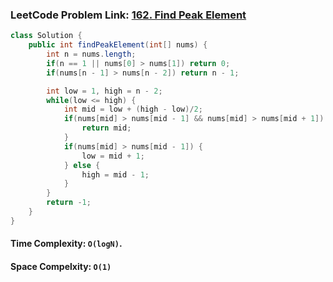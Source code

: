 ### LeetCode Problem Link: [162. Find Peak Element](https://leetcode.com/problems/find-peak-element/description)

```java
class Solution {
    public int findPeakElement(int[] nums) {
        int n = nums.length;
        if(n == 1 || nums[0] > nums[1]) return 0;
        if(nums[n - 1] > nums[n - 2]) return n - 1;

        int low = 1, high = n - 2;
        while(low <= high) {
            int mid = low + (high - low)/2;
            if(nums[mid] > nums[mid - 1] && nums[mid] > nums[mid + 1]) {
                return mid;
            }
            if(nums[mid] > nums[mid - 1]) {
                low = mid + 1;
            } else {
                high = mid - 1;
            }
        }
        return -1;
    }
}
```

#### Time Complexity: `O(logN)`.

#### Space Compelxity: `O(1)`
